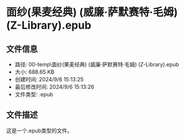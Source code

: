 ﻿# 面纱(果麦经典) (威廉·萨默赛特·毛姆) (Z-Library).epub

## 文件信息
- 路径: 00-temp\面纱(果麦经典) (威廉·萨默赛特·毛姆) (Z-Library).epub
- 大小: 688.65 KB
- 创建时间: 2024/9/6 15:13:25
- 最后修改时间: 2024/9/6 15:13:26
- 文件类型: .epub

## 文件描述
这是一个.epub类型的文件。

